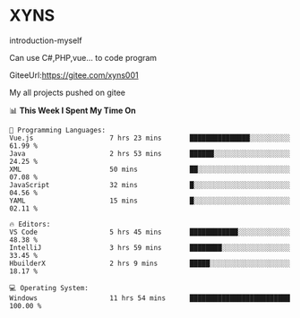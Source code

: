 # XYNS
introduction-myself

Can use C#,PHP,vue... to code program

GiteeUrl:https://gitee.com/xyns001

My all projects pushed on gitee

<!--START_SECTION:waka-->
📊 **This Week I Spent My Time On** 

```text
💬 Programming Languages: 
Vue.js                   7 hrs 23 mins       ███████████████░░░░░░░░░░   61.99 % 
Java                     2 hrs 53 mins       ██████░░░░░░░░░░░░░░░░░░░   24.25 % 
XML                      50 mins             ██░░░░░░░░░░░░░░░░░░░░░░░   07.08 % 
JavaScript               32 mins             █░░░░░░░░░░░░░░░░░░░░░░░░   04.56 % 
YAML                     15 mins             █░░░░░░░░░░░░░░░░░░░░░░░░   02.11 % 

🔥 Editors: 
VS Code                  5 hrs 45 mins       ████████████░░░░░░░░░░░░░   48.38 % 
IntelliJ                 3 hrs 59 mins       ████████░░░░░░░░░░░░░░░░░   33.45 % 
HbuilderX                2 hrs 9 mins        █████░░░░░░░░░░░░░░░░░░░░   18.17 % 

💻 Operating System: 
Windows                  11 hrs 54 mins      █████████████████████████   100.00 % 
```


<!--END_SECTION:waka-->
